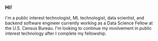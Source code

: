 ### Hi!

I'm a public interest technologist, ML technologist, data scientist, and backend software engineer currently working as a Data Science Fellow at the U.S. Census Bureau.  I'm looking to continue my involvement in public interest technology after I complete my fellowship.

<!--
**WrenMcQueary/WrenMcQueary** is a ✨ _special_ ✨ repository because its `README.md` (this file) appears on your GitHub profile.

Here are some ideas to get you started:

- 🔭 I’m currently working on ...
- 🌱 I’m currently learning ...
- 👯 I’m looking to collaborate on ...
- 🤔 I’m looking for help with ...
- 💬 Ask me about ...
- 📫 How to reach me: ...
- 😄 Pronouns: ...
- ⚡ Fun fact: ...
-->
